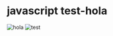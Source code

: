 # javascript test-hola
![hola](https://image.prntscr.com/image/SppcJz2XT_yQfwER0BQtSw.png)
![test](https://image.prntscr.com/image/SO8aPhlZT9Wr6mie3BvYAA.png)
